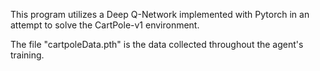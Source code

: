 This program utilizes a Deep Q-Network implemented with Pytorch in an attempt to solve the CartPole-v1 environment. 

The file "cartpoleData.pth" is the data collected throughout the agent's training.
